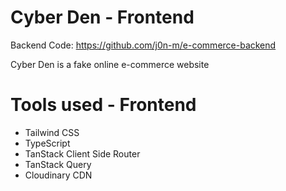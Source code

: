 # Cyber Den - Frontend
Backend Code: https://github.com/j0n-m/e-commerce-backend

Cyber Den is a fake online e-commerce website

# Tools used - Frontend
- Tailwind CSS
- TypeScript
- TanStack Client Side Router
- TanStack Query
- Cloudinary CDN
